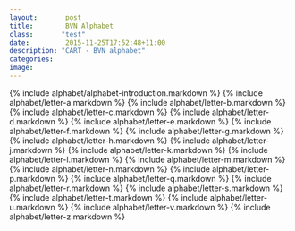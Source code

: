```yaml
---
layout:       post
title:        BVN Alphabet
class:       "test"
date:         2015-11-25T17:52:48+11:00
description: "CART - BVN alphabet"
categories:      
image:        
---
```


<div class="alphabet">

{% include alphabet/alphabet-introduction.markdown %}
{% include alphabet/letter-a.markdown %}
{% include alphabet/letter-b.markdown %}
{% include alphabet/letter-c.markdown %}
{% include alphabet/letter-d.markdown %}
{% include alphabet/letter-e.markdown %}
{% include alphabet/letter-f.markdown %}
{% include alphabet/letter-g.markdown %}
{% include alphabet/letter-h.markdown %}
{% include alphabet/letter-j.markdown %}
{% include alphabet/letter-k.markdown %}
{% include alphabet/letter-l.markdown %}
{% include alphabet/letter-m.markdown %}
{% include alphabet/letter-n.markdown %}
{% include alphabet/letter-p.markdown %}
{% include alphabet/letter-q.markdown %}
{% include alphabet/letter-r.markdown %}
{% include alphabet/letter-s.markdown %}
{% include alphabet/letter-t.markdown %}
{% include alphabet/letter-u.markdown %}
{% include alphabet/letter-v.markdown %}
{% include alphabet/letter-z.markdown %}

</div>

